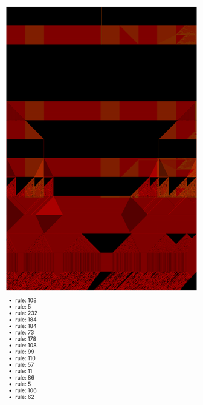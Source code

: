 ![photo](./output.png) 
 * rule: 108
* rule: 5
* rule: 232
* rule: 184
* rule: 184
* rule: 73
* rule: 178
* rule: 108
* rule: 99
* rule: 110
* rule: 57
* rule: 11
* rule: 86
* rule: 5
* rule: 106
* rule: 62
